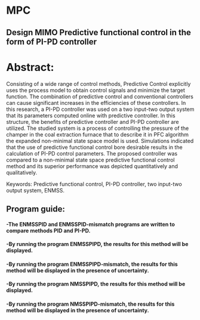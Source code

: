 # MPC
## Design MIMO Predictive functional control in the form of PI-PD controller

# Abstract:

Consisting of a wide range of control methods, Predictive Control explicitly uses the process model to obtain control signals and minimize the target function.
The combination of predictive control and conventional controllers can cause significant increases in the efficiencies of these controllers.
In this research, a PI-PD controller was used on a two input-two output system that its parameters computed online with predictive controller. In this structure, the benefits of predictive controller and PI-PD controller are utilized. The studied system is a process of controlling the pressure of the champer in the coal extraction furnace that to describe it in PFC algorithm the expanded non-minimal state space model is used. 
Simulations indicated that the use of predictive functional control bore desirable results in the calculation of PI-PD control parameters. The proposed controller was compared to a non-minimal state space predictive functional control method and its superior performance was depicted quantitatively and qualitatively.

Keywords: Predictive functional control, PI-PD controller, two input-two output system, ENMSS.



## Program guide:

#### -The ENMSSPID and ENMSSPID-mismatch programs are written to compare methods PID and PI-PD.
#### -By running the program ENMSSPIPD, the results for this method will be displayed.
#### -By running the program ENMSSPIPD-mismatch, the results for this method will be displayed in the presence of uncertainty.
#### -By running the program NMSSPIPD, the results for this method will be displayed.
#### -By running the program NMSSPIPD-mismatch, the results for this method will be displayed in the presence of uncertainty.


